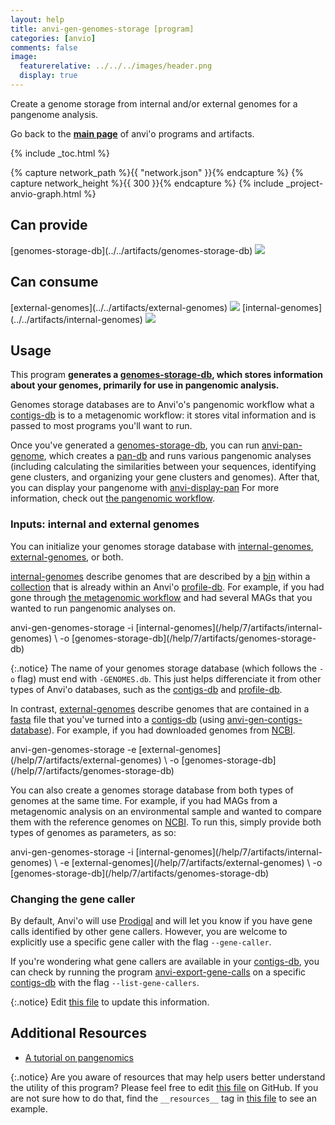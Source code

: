 ```yaml
---
layout: help
title: anvi-gen-genomes-storage [program]
categories: [anvio]
comments: false
image:
  featurerelative: ../../../images/header.png
  display: true
---
```


Create a genome storage from internal and/or external genomes for a pangenome analysis.

Go back to the **[main page](../../)** of anvi'o programs and artifacts.


{% include _toc.html %}
<div id="svg" class="subnetwork"></div>
{% capture network_path %}{{ "network.json" }}{% endcapture %}
{% capture network_height %}{{ 300 }}{% endcapture %}
{% include _project-anvio-graph.html %}


## Can provide

<p style="text-align: left" markdown="1"><span class="artifact-p">[genomes-storage-db](../../artifacts/genomes-storage-db) <img src="../../images/icons/DB.png" class="artifact-icon-mini" /></span></p>

## Can consume

<p style="text-align: left" markdown="1"><span class="artifact-r">[external-genomes](../../artifacts/external-genomes) <img src="../../images/icons/TXT.png" class="artifact-icon-mini" /></span> <span class="artifact-r">[internal-genomes](../../artifacts/internal-genomes) <img src="../../images/icons/TXT.png" class="artifact-icon-mini" /></span></p>

## Usage


This program **generates a <span class="artifact-n">[genomes-storage-db](/help/7/artifacts/genomes-storage-db)</span>, which stores information about your genomes, primarily for use in pangenomic analysis.** 

Genomes storage databases are to Anvi'o's pangenomic workflow what a <span class="artifact-n">[contigs-db](/help/7/artifacts/contigs-db)</span> is to a metagenomic workflow: it stores vital information and is passed to most programs you'll want to run. 

Once you've generated a <span class="artifact-n">[genomes-storage-db](/help/7/artifacts/genomes-storage-db)</span>, you can run <span class="artifact-n">[anvi-pan-genome](/help/7/programs/anvi-pan-genome)</span>, which creates a <span class="artifact-n">[pan-db](/help/7/artifacts/pan-db)</span> and runs various pangenomic analyses (including calculating the similarities between your sequences, identifying gene clusters, and organizing your gene clusters and genomes). After that, you can display your pangenome with <span class="artifact-n">[anvi-display-pan](/help/7/programs/anvi-display-pan)</span> For more information, check out [the pangenomic workflow](http://merenlab.org/2016/11/08/pangenomics-v2/#generating-an-anvio-genomes-storage).

### Inputs: internal and external genomes

You can initialize your genomes storage database with <span class="artifact-n">[internal-genomes](/help/7/artifacts/internal-genomes)</span>, <span class="artifact-n">[external-genomes](/help/7/artifacts/external-genomes)</span>, or both. 

<span class="artifact-n">[internal-genomes](/help/7/artifacts/internal-genomes)</span> describe genomes that are described by a <span class="artifact-n">[bin](/help/7/artifacts/bin)</span> within a <span class="artifact-n">[collection](/help/7/artifacts/collection)</span> that is already within an Anvi'o <span class="artifact-n">[profile-db](/help/7/artifacts/profile-db)</span>. For example, if you had gone through [the metagenomic workflow](http://merenlab.org/2016/06/22/anvio-tutorial-v2/) and had several MAGs that you wanted to run pangenomic analyses on. 

<div class="codeblock" markdown="1">
anvi&#45;gen&#45;genomes&#45;storage &#45;i <span class="artifact&#45;n">[internal&#45;genomes](/help/7/artifacts/internal&#45;genomes)</span> \
                         &#45;o <span class="artifact&#45;n">[genomes&#45;storage&#45;db](/help/7/artifacts/genomes&#45;storage&#45;db)</span>
</div>

{:.notice}
The name of your genomes storage database (which follows the `-o` flag) must end with `-GENOMES.db`. This just helps differenciate it from other types of Anvi'o databases, such as the <span class="artifact-n">[contigs-db](/help/7/artifacts/contigs-db)</span> and <span class="artifact-n">[profile-db](/help/7/artifacts/profile-db)</span>. 

In contrast, <span class="artifact-n">[external-genomes](/help/7/artifacts/external-genomes)</span> describe genomes that are contained in a <span class="artifact-n">[fasta](/help/7/artifacts/fasta)</span> file that you've turned into a <span class="artifact-n">[contigs-db](/help/7/artifacts/contigs-db)</span> (using <span class="artifact-n">[anvi-gen-contigs-database](/help/7/programs/anvi-gen-contigs-database)</span>).  For example, if you had downloaded genomes from [NCBI](https://www.ncbi.nlm.nih.gov/). 

<div class="codeblock" markdown="1">
anvi&#45;gen&#45;genomes&#45;storage &#45;e <span class="artifact&#45;n">[external&#45;genomes](/help/7/artifacts/external&#45;genomes)</span> \
                         &#45;o <span class="artifact&#45;n">[genomes&#45;storage&#45;db](/help/7/artifacts/genomes&#45;storage&#45;db)</span>
</div>

You can also create a genomes storage database from both types of genomes at the same time. For example, if you had MAGs from a metagenomic analysis on an environmental sample and wanted to compare them with the reference genomes on [NCBI](https://www.ncbi.nlm.nih.gov/). To run this, simply provide both types of genomes as parameters, as so: 

<div class="codeblock" markdown="1">
anvi&#45;gen&#45;genomes&#45;storage &#45;i <span class="artifact&#45;n">[internal&#45;genomes](/help/7/artifacts/internal&#45;genomes)</span> \
                         &#45;e <span class="artifact&#45;n">[external&#45;genomes](/help/7/artifacts/external&#45;genomes)</span> \
                         &#45;o <span class="artifact&#45;n">[genomes&#45;storage&#45;db](/help/7/artifacts/genomes&#45;storage&#45;db)</span>
</div>

### Changing the gene caller

By default, Anvi'o will use [Prodigal](https://github.com/hyattpd/Prodigal) and will let you know if you have gene calls identified by other gene callers. However, you are welcome to explicitly use a specific gene caller with the flag `--gene-caller`. 

If you're wondering what gene callers are available in your <span class="artifact-n">[contigs-db](/help/7/artifacts/contigs-db)</span>, you can check by running the program <span class="artifact-n">[anvi-export-gene-calls](/help/7/programs/anvi-export-gene-calls)</span> on a specific <span class="artifact-n">[contigs-db](/help/7/artifacts/contigs-db)</span> with the flag `--list-gene-callers`. 


{:.notice}
Edit [this file](https://github.com/merenlab/anvio/tree/master/anvio/docs/programs/anvi-gen-genomes-storage.md) to update this information.


## Additional Resources


* [A tutorial on pangenomics](http://merenlab.org/2016/11/08/pangenomics-v2/)


{:.notice}
Are you aware of resources that may help users better understand the utility of this program? Please feel free to edit [this file](https://github.com/merenlab/anvio/tree/master/bin/anvi-gen-genomes-storage) on GitHub. If you are not sure how to do that, find the `__resources__` tag in [this file](https://github.com/merenlab/anvio/blob/master/bin/anvi-interactive) to see an example.
